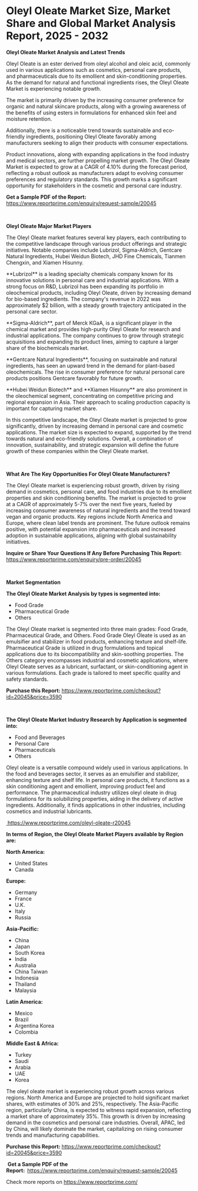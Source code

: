 <p><h1>Oleyl Oleate Market Size, Market Share and Global Market Analysis Report, 2025 - 2032</h1></p><p><strong>Oleyl Oleate Market Analysis and Latest Trends</strong></p>
<p><p>Oleyl Oleate is an ester derived from oleyl alcohol and oleic acid, commonly used in various applications such as cosmetics, personal care products, and pharmaceuticals due to its emollient and skin-conditioning properties. As the demand for natural and functional ingredients rises, the Oleyl Oleate Market is experiencing notable growth. </p><p>The market is primarily driven by the increasing consumer preference for organic and natural skincare products, along with a growing awareness of the benefits of using esters in formulations for enhanced skin feel and moisture retention. </p><p>Additionally, there is a noticeable trend towards sustainable and eco-friendly ingredients, positioning Oleyl Oleate favorably among manufacturers seeking to align their products with consumer expectations. </p><p>Product innovations, along with expanding applications in the food industry and medical sectors, are further propelling market growth. The Oleyl Oleate Market is expected to grow at a CAGR of 4.10% during the forecast period, reflecting a robust outlook as manufacturers adapt to evolving consumer preferences and regulatory standards. This growth marks a significant opportunity for stakeholders in the cosmetic and personal care industry.</p></p>
<p><strong>Get a Sample PDF of the Report:&nbsp;</strong> <a href="https://www.reportprime.com/enquiry/request-sample/20045?utm_campaign=2994&utm_medium=2&utm_source=Github&utm_content=ia&utm_term=18032025&utm_id=oleyl-oleate">https://www.reportprime.com/enquiry/request-sample/20045</a></p>
<p>&nbsp;</p>
<p><strong>Oleyl Oleate Major Market Players</strong></p>
<p><p>The Oleyl Oleate market features several key players, each contributing to the competitive landscape through various product offerings and strategic initiatives. Notable companies include Lubrizol, Sigma-Aldrich, Gentcare Natural Ingredients, Hubei Weidun Biotech, JHD Fine Chemicals, Tianmen Chengxin, and Xiamen Hisunny.</p><p>**Lubrizol** is a leading specialty chemicals company known for its innovative solutions in personal care and industrial applications. With a strong focus on R&D, Lubrizol has been expanding its portfolio in oleochemical products, including Oleyl Oleate, driven by increasing demand for bio-based ingredients. The company's revenue in 2022 was approximately $2 billion, with a steady growth trajectory anticipated in the personal care sector.</p><p>**Sigma-Aldrich**, part of Merck KGaA, is a significant player in the chemical market and provides high-purity Oleyl Oleate for research and industrial applications. The company continues to grow through strategic acquisitions and expanding its product lines, aiming to capture a larger share of the biochemicals market.</p><p>**Gentcare Natural Ingredients**, focusing on sustainable and natural ingredients, has seen an upward trend in the demand for plant-based oleochemicals. The rise in consumer preference for natural personal care products positions Gentcare favorably for future growth.</p><p>**Hubei Weidun Biotech** and **Xiamen Hisunny** are also prominent in the oleochemical segment, concentrating on competitive pricing and regional expansion in Asia. Their approach to scaling production capacity is important for capturing market share.</p><p>In this competitive landscape, the Oleyl Oleate market is projected to grow significantly, driven by increasing demand in personal care and cosmetic applications. The market size is expected to expand, supported by the trend towards natural and eco-friendly solutions. Overall, a combination of innovation, sustainability, and strategic expansion will define the future growth of these companies within the Oleyl Oleate market.</p></p>
<p>&nbsp;</p>
<p><strong>What Are The Key Opportunities For Oleyl Oleate Manufacturers?</strong></p>
<p><p>The Oleyl Oleate market is experiencing robust growth, driven by rising demand in cosmetics, personal care, and food industries due to its emollient properties and skin conditioning benefits. The market is projected to grow at a CAGR of approximately 5-7% over the next five years, fueled by increasing consumer awareness of natural ingredients and the trend toward vegan and organic products. Key regions include North America and Europe, where clean label trends are prominent. The future outlook remains positive, with potential expansion into pharmaceuticals and increased adoption in sustainable applications, aligning with global sustainability initiatives.</p></p>
<p><strong>Inquire or Share Your Questions If Any Before Purchasing This Report:</strong> <a href="https://www.reportprime.com/enquiry/pre-order/20045?utm_campaign=2994&utm_medium=2&utm_source=Github&utm_content=ia&utm_term=18032025&utm_id=oleyl-oleate">https://www.reportprime.com/enquiry/pre-order/20045</a></p>
<p>&nbsp;</p>
<p><strong>Market Segmentation</strong></p>
<p><strong>The Oleyl Oleate Market Analysis by types is segmented into:</strong></p>
<p><ul><li>Food Grade</li><li>Pharmaceutical Grade</li><li>Others</li></ul></p>
<p><p>The Oleyl Oleate market is segmented into three main grades: Food Grade, Pharmaceutical Grade, and Others. Food Grade Oleyl Oleate is used as an emulsifier and stabilizer in food products, enhancing texture and shelf-life. Pharmaceutical Grade is utilized in drug formulations and topical applications due to its biocompatibility and skin-soothing properties. The Others category encompasses industrial and cosmetic applications, where Oleyl Oleate serves as a lubricant, surfactant, or skin-conditioning agent in various formulations. Each grade is tailored to meet specific quality and safety standards.</p></p>
<p><strong>Purchase this Report:&nbsp;</strong><a href="https://www.reportprime.com/checkout?id=20045&price=3590&utm_campaign=2994&utm_medium=2&utm_source=Github&utm_content=ia&utm_term=18032025&utm_id=oleyl-oleate">https://www.reportprime.com/checkout?id=20045&price=3590</a></p>
<p>&nbsp;</p>
<p><strong>The Oleyl Oleate Market Industry Research by Application is segmented into:</strong></p>
<p><ul><li>Food and Beverages</li><li>Personal Care</li><li>Pharmaceuticals</li><li>Others</li></ul></p>
<p><p>Oleyl oleate is a versatile compound widely used in various applications. In the food and beverages sector, it serves as an emulsifier and stabilizer, enhancing texture and shelf life. In personal care products, it functions as a skin conditioning agent and emollient, improving product feel and performance. The pharmaceutical industry utilizes oleyl oleate in drug formulations for its solubilizing properties, aiding in the delivery of active ingredients. Additionally, it finds applications in other industries, including cosmetics and industrial lubricants.</p></p>
<p><a href="https://www.reportprime.com/oleyl-oleate-r20045?utm_campaign=2994&utm_medium=2&utm_source=Github&utm_content=ia&utm_term=18032025&utm_id=oleyl-oleate">&nbsp;https://www.reportprime.com/oleyl-oleate-r20045</a></p>
<p><strong>In terms of Region, the Oleyl Oleate Market Players available by Region are:</strong></p>
<p>
    <p> <strong> North America: </strong>
        <ul>
            <li>United States</li>
            <li>Canada</li>
        </ul>
        </p> 
    <p> <strong> Europe: </strong>
        <ul>
            <li>Germany</li>
            <li>France</li>
            <li>U.K.</li>
            <li>Italy</li>
            <li>Russia</li>
        </ul>
        </p> 
    <p> <strong> Asia-Pacific: </strong>
        <ul>
            <li>China</li>
            <li>Japan</li>
            <li>South Korea</li>
            <li>India</li>
            <li>Australia</li>
            <li>China Taiwan</li>
            <li>Indonesia</li>
            <li>Thailand</li>
            <li>Malaysia</li>
        </ul>
        </p> 
    <p> <strong> Latin America: </strong>
        <ul>
            <li>Mexico</li>
            <li>Brazil</li>
            <li>Argentina Korea</li>
            <li>Colombia</li>
        </ul>
        </p> 
    <p> <strong> Middle East & Africa: </strong>
        <ul>
            <li>Turkey</li>
            <li>Saudi</li>
            <li>Arabia</li>
            <li>UAE</li>
            <li>Korea</li>
        </ul>
    </p>
    </p>
<p><p>The oleyl oleate market is experiencing robust growth across various regions. North America and Europe are projected to hold significant market shares, with estimates of 30% and 25%, respectively. The Asia-Pacific region, particularly China, is expected to witness rapid expansion, reflecting a market share of approximately 35%. This growth is driven by increasing demand in the cosmetics and personal care industries. Overall, APAC, led by China, will likely dominate the market, capitalizing on rising consumer trends and manufacturing capabilities.</p></p>
<p><strong>Purchase this Report: </strong><a href="https://www.reportprime.com/checkout?id=20045&price=3590&utm_campaign=2994&utm_medium=2&utm_source=Github&utm_content=ia&utm_term=18032025&utm_id=oleyl-oleate">https://www.reportprime.com/checkout?id=20045&price=3590</a></p>
<p>&nbsp;<strong>Get a Sample PDF of the Report:&nbsp;&nbsp;</strong><a href="https://www.reportprime.com/enquiry/request-sample/20045?utm_campaign=2994&utm_medium=2&utm_source=Github&utm_content=ia&utm_term=18032025&utm_id=oleyl-oleate">https://www.reportprime.com/enquiry/request-sample/20045</a></p>
<p><strong></strong></p>
<p>Check more reports on <a href="https://www.reportprime.com/?utm_campaign=2994&utm_medium=2&utm_source=Github&utm_content=ia&utm_term=18032025&utm_id=oleyl-oleate">https://www.reportprime.com/</a></p>